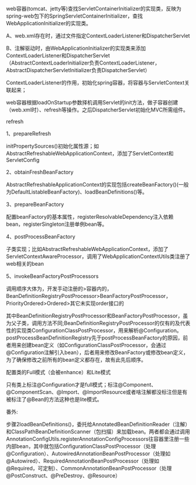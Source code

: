 web容器(tomcat、jetty等)查找ServletContainerInitializer的实现类，反映为spring-web包下的SpringServletContainerInitializer，查找WebApplicationInitializer的实现类。

A、web.xml存在时，通过文件指定ContextLoaderListener和DispatcherServlet

B、注解驱动时，由WebApplicationInitializer的实现类来添加ContextLoaderListener和DispatcherServlet（AbstractContextLoaderInitializer负责ContextLoaderListener，AbstractDispatcherServletInitializer负责DispatcherServlet）

ContextLoaderListener的作用，初始化spring容器，将容器与ServletContext关联起来；



web容器根据loadOnStartup参数择机调用Servlet的init方法，做子容器创建（web.xml时）、refresh等操作。之后DispatcherServlet初始化MVC所需组件。



refresh

1、prepareRefresh

​      initPropertySources()初始化属性源；如AbstractRefreshableWebApplicationContext，添加了ServletContext和ServletConfig

2、obtainFreshBeanFactory

​      AbstractRefreshableApplicationContext的实现包括createBeanFactory()(一般为DefaultListableBeanFactory)、loadBeanDefinitions()等。

3、prepareBeanFactory

配置beanFactory的基本属性，registerResolvableDependency注入依赖bean，registerSingleton注册单例bean等。

4、postProcessBeanFactory

子类实现；比如AbstractRefreshableWebApplicationContext，添加了ServletContextAwareProcessor，调用了WebApplicationContextUtils类注册了web相关的bean

5、invokeBeanFactoryPostProcessors

调用顺序大体为，开发手动注册的>容器内的，BeanDefinitionRegistryPostProcessor>BeanFactoryPostProcessor，PriorityOrdered>Ordered>其它未实现order接口的

其中BeanDefinitionRegistryPostProcessor和BeanFactoryPostProcessor，虽为父子类，调用方法不同;BeanDefinitionRegistryPostProcessor的仅有的及代表性的实现类ConfigurationClassPostProcessor，用来解析@Configuration。postProcessBeanDefinitionRegistry先于postProcessBeanFactory的原因，前者用来创建bean定义（如ConfigurationClassPostProcessor，会通过@Configuration注解引入bean），后者用来修改BeanFactory或修改bean定义，为了确保修改之前所有的bean定义都存在，故有此先后顺序。



配置类的Full模式（会被enhance）和Lite模式

只有类上标注@Configuration才是full模式；标注@Component、@ComponentScan、@Import、@ImportResource或者啥注解都没标注但是有被标注了@Bean的方法这种也是lite模式。



番外:

步骤2loadBeanDefinitions()，委托给AnnotatedBeanDefinitionReader（注解）和ClassPathBeanDefinitionScanner（包扫描）来加载bean。两者都会通过调用AnnotationConfigUtils.registerAnnotationConfigProcessors往容器里注册一些内部bean，其中就包括ConfigurationClassPostProcessor（处理@Configuration）、AutowiredAnnotationBeanPostProcessor（处理如@Autowired）、RequiredAnnotationBeanPostProcessor（处理如@Required，可定制）、CommonAnnotationBeanPostProcessor（处理@PostConstruct、@PreDestroy、@Resource）